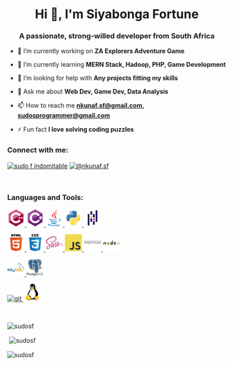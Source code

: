 <h1 align="center">Hi 👋, I'm Siyabonga Fortune</h1>
<h3 align="center">A passionate, strong-willed developer from South Africa</h3>

- 🔭 I’m currently working on **ZA Explorers Adventure Game**

- 🌱 I’m currently learning **MERN Stack, Hadoop, PHP, Game Development**

- 🤝 I’m looking for help with **Any projects fitting my skills**

<!-- - 👨‍💻 All of my projects are available at [https://github.com/sudosf](https://github.com/sudosf) -->

- 💬 Ask me about **Web Dev, Game Dev, Data Analysis**

- 📫 How to reach me **nkunaf.sf@gmail.com, sudosprogrammer@gmail.com**

- ⚡ Fun fact **I love solving coding puzzles**

<h3 align="left">Connect with me:</h3>
<p align="left">
<a href="https://fb.com/sudo f indomitable" target="_blank"><img align="center" src="https://raw.githubusercontent.com/rahuldkjain/github-profile-readme-generator/master/src/images/icons/Social/facebook.svg" alt="sudo f indomitable" height="30" width="40" /></a>
<a href="https://www.hackerearth.com/@nkunaf.sf" target="blank"><img align="center" src="https://raw.githubusercontent.com/rahuldkjain/github-profile-readme-generator/master/src/images/icons/Social/hackerearth.svg" alt="@nkunaf.sf" height="30" width="40" /></a>
</p>
<br>

<h3 align="left">Languages and Tools:</h3>
<p align="left"> 
 <a href="https://www.w3schools.com/cpp/" target="_blank" rel="noreferrer"> <img src="https://raw.githubusercontent.com/devicons/devicon/master/icons/cplusplus/cplusplus-original.svg" alt="cplusplus" width="40" height="40"/> </a> 
 <a href="https://www.w3schools.com/cs/" target="_blank" rel="noreferrer"> <img src="https://raw.githubusercontent.com/devicons/devicon/master/icons/csharp/csharp-original.svg" alt="csharp" width="40" height="40"/> </a> 
  <a href="https://www.java.com" target="_blank" rel="noreferrer"> <img src="https://raw.githubusercontent.com/devicons/devicon/master/icons/java/java-original.svg" alt="java" width="40" height="40"/> </a>
 <a href="https://www.python.org" target="_blank" rel="noreferrer"> <img src="https://raw.githubusercontent.com/devicons/devicon/master/icons/python/python-original.svg" alt="python" width="40" height="40"/> </a>
 <a href="https://pandas.pydata.org/" target="_blank" rel="noreferrer"> <img src="https://raw.githubusercontent.com/devicons/devicon/2ae2a900d2f041da66e950e4d48052658d850630/icons/pandas/pandas-original.svg" alt="pandas" width="40" height="40"/> </a>
  
 <a href="https://www.w3.org/html/" target="_blank" rel="noreferrer"> <img src="https://raw.githubusercontent.com/devicons/devicon/master/icons/html5/html5-original-wordmark.svg" alt="html5" width="40" height="40"/> </a> 
 <a href="https://www.w3schools.com/css/" target="_blank" rel="noreferrer"> <img src="https://raw.githubusercontent.com/devicons/devicon/master/icons/css3/css3-original-wordmark.svg" alt="css3" width="40" height="40"/> </a> 
 <a href="https://sass-lang.com" target="_blank" rel="noreferrer"> <img src="https://raw.githubusercontent.com/devicons/devicon/master/icons/sass/sass-original.svg" alt="sass" width="40" height="40"/> </a>
<a href="https://developer.mozilla.org/en-US/docs/Web/JavaScript" target="_blank" rel="noreferrer"> <img src="https://raw.githubusercontent.com/devicons/devicon/master/icons/javascript/javascript-original.svg" alt="javascript" width="40" height="40"/> </a>
 <a href="https://expressjs.com" target="_blank" rel="noreferrer"> <img src="https://raw.githubusercontent.com/devicons/devicon/master/icons/express/express-original-wordmark.svg" alt="express" width="40" height="40"/> </a> 
 <a href="https://nodejs.org" target="_blank" rel="noreferrer"> <img src="https://raw.githubusercontent.com/devicons/devicon/master/icons/nodejs/nodejs-original-wordmark.svg" alt="nodejs" width="40" height="40"/> </a> 

  <a href="https://www.mysql.com/" target="_blank" rel="noreferrer"> <img src="https://raw.githubusercontent.com/devicons/devicon/master/icons/mysql/mysql-original-wordmark.svg" alt="mysql" width="40" height="40"/> </a> 
 <a href="https://www.postgresql.org" target="_blank" rel="noreferrer"> <img src="https://raw.githubusercontent.com/devicons/devicon/master/icons/postgresql/postgresql-original-wordmark.svg" alt="postgresql" width="40" height="40"/> </a> 
 
<a href="https://git-scm.com/" target="_blank" rel="noreferrer"> <img src="https://www.vectorlogo.zone/logos/git-scm/git-scm-icon.svg" alt="git" width="40" height="40"/> </a> 
<a href="https://www.linux.org/" target="_blank" rel="noreferrer"> <img src="https://raw.githubusercontent.com/devicons/devicon/master/icons/linux/linux-original.svg" alt="linux" width="40" height="40"/> </a> 
</p>
<br>

<p>
 <img align="center" src="https://github-readme-stats.vercel.app/api/top-langs?username=sudosf&show_icons=true&locale=en&layout=compact" alt="sudosf"/>
</p>
<p>&nbsp;<img align="center" src="https://github-readme-stats.vercel.app/api?username=sudosf&show_icons=true&locale=en" alt="sudosf" /></p>
<p><img align="center" src="https://github-readme-streak-stats.herokuapp.com/?user=sudosf&" alt="sudosf" /></p>


<!---
sudosf/sudosf is a ✨ special ✨ repository because its `README.md` (this file) appears on your GitHub profile.
You can click the Preview link to take a look at your changes.
--->
